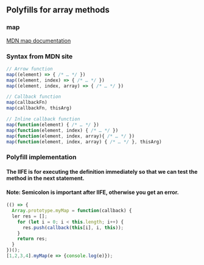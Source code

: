 
## Polyfills for array methods

### map
[MDN map documentation](https://developer.mozilla.org/en-US/docs/Web/JavaScript/Reference/Global_Objects/Array/map)

### Syntax from MDN site

```js
// Arrow function
map((element) => { /* … */ })
map((element, index) => { /* … */ })
map((element, index, array) => { /* … */ })

// Callback function
map(callbackFn)
map(callbackFn, thisArg)

// Inline callback function
map(function(element) { /* … */ })
map(function(element, index) { /* … */ })
map(function(element, index, array){ /* … */ })
map(function(element, index, array) { /* … */ }, thisArg)

```

### Polyfill implementation
#### The IIFE is for executing the definition immediately so that we can test the method in the next statement.
#### Note: Semicolon is important after IIFE, otherwise you get an error.
```js
(() => {
  Array.prototype.myMap = function(callback) {
  ler res = [];
    for (let i = 0; i < this.length; i++) {
      res.push(callback(this[i], i, this));
    }
    return res;
  }
})();
[1,2,3,4].myMap(e => {console.log(e)});
```
